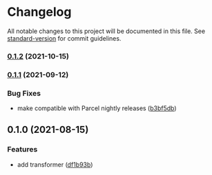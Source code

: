 # Changelog

All notable changes to this project will be documented in this file. See [standard-version](https://github.com/conventional-changelog/standard-version) for commit guidelines.

### [0.1.2](https://github.com/thewilkybarkid/parcel-transformer-graphviz/compare/v0.1.1...v0.1.2) (2021-10-15)

### [0.1.1](https://github.com/thewilkybarkid/parcel-transformer-graphviz/compare/v0.1.0...v0.1.1) (2021-09-12)


### Bug Fixes

* make compatible with Parcel nightly releases ([b3bf5db](https://github.com/thewilkybarkid/parcel-transformer-graphviz/commit/b3bf5dbc757809159b745ddf411d0dc987094052))

## 0.1.0 (2021-08-15)


### Features

* add transformer ([df1b93b](https://github.com/thewilkybarkid/parcel-transformer-graphviz/commit/df1b93b0e0c5c2fb9c722be5ff2e260301124590))
